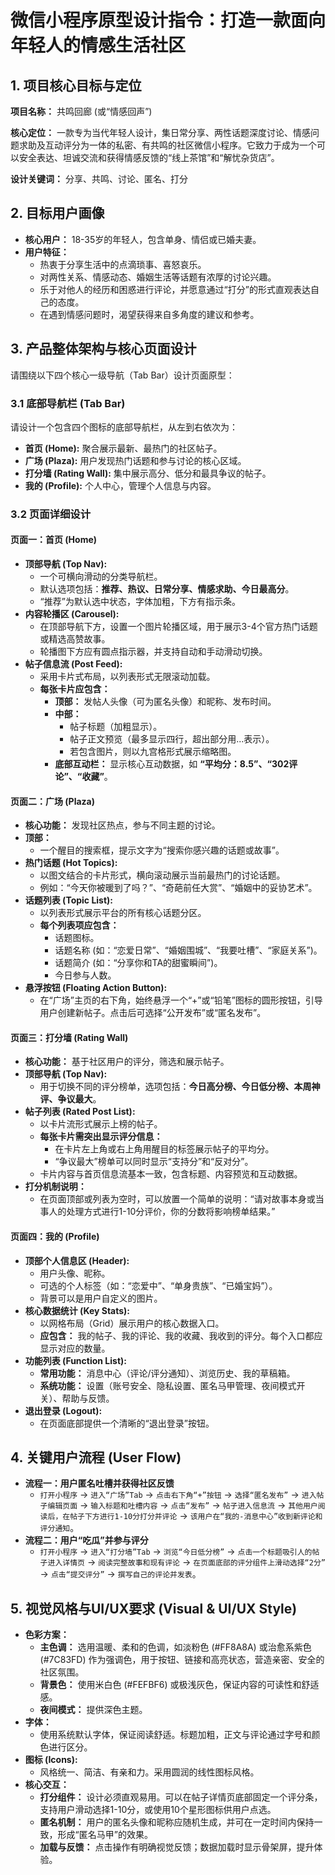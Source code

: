 # 微信小程序原型设计指令：打造一款面向年轻人的情感生活社区

## 1. 项目核心目标与定位

**项目名称：** 共鸣回廊 (或“情感回声”)

**核心定位：** 一款专为当代年轻人设计，集日常分享、两性话题深度讨论、情感问题求助及互动评分为一体的私密、有共鸣的社区微信小程序。它致力于成为一个可以安全表达、坦诚交流和获得情感反馈的“线上茶馆”和“解忧杂货店”。

**设计关键词：** 分享、共鸣、讨论、匿名、打分

## 2. 目标用户画像

- **核心用户：** 18-35岁的年轻人，包含单身、情侣或已婚夫妻。
- **用户特征：**
  - 热衷于分享生活中的点滴琐事、喜怒哀乐。
  - 对两性关系、情感动态、婚姻生活等话题有浓厚的讨论兴趣。
  - 乐于对他人的经历和困惑进行评论，并愿意通过“打分”的形式直观表达自己的态度。
  - 在遇到情感问题时，渴望获得来自多角度的建议和参考。

## 3. 产品整体架构与核心页面设计

请围绕以下四个核心一级导航（Tab Bar）设计页面原型：

### 3.1 底部导航栏 (Tab Bar)

请设计一个包含四个图标的底部导航栏，从左到右依次为：

- **首页 (Home):** 聚合展示最新、最热门的社区帖子。
- **广场 (Plaza):** 用户发现热门话题和参与讨论的核心区域。
- **打分墙 (Rating Wall):** 集中展示高分、低分和最具争议的帖子。
- **我的 (Profile):** 个人中心，管理个人信息与内容。

### 3.2 页面详细设计

#### **页面一：首页 (Home)**

- **顶部导航 (Top Nav):**
  - 一个可横向滑动的分类导航栏。
  - 默认选项包括：**推荐、热议、日常分享、情感求助、今日最高分**。
  - “推荐”为默认选中状态，字体加粗，下方有指示条。
- **内容轮播区 (Carousel):**
  - 在顶部导航下方，设置一个图片轮播区域，用于展示3-4个官方热门话题或精选高赞故事。
  - 轮播图下方应有圆点指示器，并支持自动和手动滑动切换。
- **帖子信息流 (Post Feed):**
  - 采用卡片式布局，以列表形式无限滚动加载。
  - **每张卡片应包含：**
    - **顶部：** 发帖人头像（可为匿名头像）和昵称、发布时间。
    - **中部：**
      - 帖子标题（加粗显示）。
      - 帖子正文预览（最多显示四行，超出部分用...表示）。
      - 若包含图片，则以九宫格形式展示缩略图。
    - **底部互动栏：** 显示核心互动数据，如 **“平均分：8.5”、“302评论”、“收藏”**。

#### **页面二：广场 (Plaza)**

- **核心功能：** 发现社区热点，参与不同主题的讨论。
- **顶部：**
  - 一个醒目的搜索框，提示文字为“搜索你感兴趣的话题或故事”。
- **热门话题 (Hot Topics):**
  - 以图文结合的卡片形式，横向滚动展示当前最热门的讨论话题。
  - 例如：“今天你被暖到了吗？”、“奇葩前任大赏”、“婚姻中的妥协艺术”。
- **话题列表 (Topic List):**
  - 以列表形式展示平台的所有核心话题分区。
  - **每个列表项应包含：**
    - 话题图标。
    - 话题名称 (如：“恋爱日常”、“婚姻围城”、“我要吐槽”、“家庭关系”)。
    - 话题简介 (如：“分享你和TA的甜蜜瞬间”)。
    - 今日参与人数。
- **悬浮按钮 (Floating Action Button):**
  - 在“广场”主页的右下角，始终悬浮一个“+”或“铅笔”图标的圆形按钮，引导用户创建新帖子。点击后可选择“公开发布”或“匿名发布”。

#### **页面三：打分墙 (Rating Wall)**

- **核心功能：** 基于社区用户的评分，筛选和展示帖子。
- **顶部导航 (Top Nav):**
  - 用于切换不同的评分榜单，选项包括：**今日高分榜、今日低分榜、本周神评、争议最大**。
- **帖子列表 (Rated Post List):**
  - 以卡片流形式展示上榜的帖子。
  - **每张卡片需突出显示评分信息：**
    - 在卡片左上角或右上角用醒目的标签展示帖子的平均分。
    - “争议最大”榜单可以同时显示“支持分”和“反对分”。
  - 卡片内容与首页信息流基本一致，包含标题、内容预览和互动数据。
- **打分机制说明：**
  - 在页面顶部或列表为空时，可以放置一个简单的说明：“请对故事本身或当事人的处理方式进行1-10分评价，你的分数将影响榜单结果。”

#### **页面四：我的 (Profile)**

- **顶部个人信息区 (Header):**
  - 用户头像、昵称。
  - 可选的个人标签（如：“恋爱中”、“单身贵族”、“已婚宝妈”）。
  - 背景可以是用户自定义的图片。
- **核心数据统计 (Key Stats):**
  - 以网格布局（Grid）展示用户的核心数据入口。
  - **应包含：** 我的帖子、我的评论、我的收藏、我收到的评分。每个入口都应显示对应的数量。
- **功能列表 (Function List):**
  - **常用功能：** 消息中心（评论/评分通知）、浏览历史、我的草稿箱。
  - **系统功能：** 设置（账号安全、隐私设置、匿名马甲管理、夜间模式开关）、帮助与反馈。
- **退出登录 (Logout):**
  - 在页面底部提供一个清晰的“退出登录”按钮。

## 4. 关键用户流程 (User Flow)

- **流程一：用户匿名吐槽并获得社区反馈**
  - `打开小程序` -> `进入“广场”Tab` -> `点击右下角“+”按钮` -> `选择“匿名发布”` -> `进入帖子编辑页面` -> `输入标题和吐槽内容` -> `点击“发布”` -> `帖子进入信息流` -> `其他用户阅读后，在帖子下方进行1-10分打分并评论` -> `该用户在“我的-消息中心”收到新评论和评分通知`。
- **流程二：用户“吃瓜”并参与评分**
  - `打开小程序` -> `进入“打分墙”Tab` -> `浏览“今日低分榜”` -> `点击一个标题吸引人的帖子进入详情页` -> `阅读完整故事和现有评论` -> `在页面底部的评分组件上滑动选择“2分”` -> `点击“提交评分”` -> `撰写自己的评论并发表`。

## 5. 视觉风格与UI/UX要求 (Visual & UI/UX Style)

- **色彩方案：**
  - **主色调：** 选用温暖、柔和的色调，如淡粉色 (#FF8A8A) 或治愈系紫色 (#7C83FD) 作为强调色，用于按钮、链接和高亮状态，营造亲密、安全的社区氛围。
  - **背景色：** 使用米白色 (#FEFBF6) 或极浅灰色，保证内容的可读性和舒适感。
  - **夜间模式：** 提供深色主题。
- **字体：**
  - 使用系统默认字体，保证阅读舒适。标题加粗，正文与评论通过字号和颜色进行区分。
- **图标 (Icons):**
  - 风格统一、简洁、有亲和力。采用圆润的线性图标风格。
- **核心交互：**
  - **打分组件：** 设计必须直观易用。可以在帖子详情页底部固定一个评分条，支持用户滑动选择1-10分，或使用10个星形图标供用户点选。
  - **匿名机制：** 用户的匿名头像和昵称应随机生成，并可在一定时间内保持一致，形成“匿名马甲”的效果。
  - **加载与反馈：** 点击操作有明确视觉反馈；数据加载时显示骨架屏，提升体验。